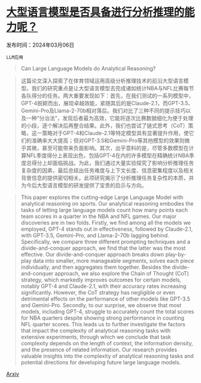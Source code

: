 # [大型语言模型是否具备进行分析推理的能力呢？](https://arxiv.org/abs/2403.04031)

发布时间：2024年03月06日

`LLM应用`

> Can Large Language Models do Analytical Reasoning?

> 这篇论文深入探索了在体育领域运用高级分析推理技术的前沿大型语言模型。我们的研究重点是让大型语言模型去完成诸如统计NBA与NFL比赛每节各队得分的任务。两大重要发现如下：首先，在我们测试的一系列模型中，GPT-4脱颖而出，展现卓越效能，紧随其后的是Claude-2.1，而GPT-3.5、Gemini-Pro及Llama-2-70b相对落后。我们对比了三种不同的提示技巧以及一种“分治法”，发现后者最为高效，它能将逐次比赛数据细化为便于处理的小段，逐个解决后再整合结果。此外，我们也尝试了链式思考（CoT）策略，这一策略对于GPT-4和Claude-2.1等特定模型具有显著提升作用，使它们的准确率大大提高；但对GPT-3.5和Gemini-Pro等其他模型的效果则微乎其微，甚至可能带来负面影响。其次，出乎意料的是，尽管多数模型在计算NFL季度得分上表现出色，包括GPT-4在内的许多模型在精确统计NBA季度总得分上却面临挑战。为此，我们通过大量实验探究了影响分析推理任务复杂度的因素，最后总结出任务难度与上下文长度、信息密集程度以及相关背景信息的提供密切相关。此项研究揭示了分析推理任务复杂性的本质，并为今后大型语言模型的研发提供了宝贵的启示与方向。

> This paper explores the cutting-edge Large Language Model with analytical reasoning on sports. Our analytical reasoning embodies the tasks of letting large language models count how many points each team scores in a quarter in the NBA and NFL games. Our major discoveries are in two folds. Firstly, we find among all the models we employed, GPT-4 stands out in effectiveness, followed by Claude-2.1, with GPT-3.5, Gemini-Pro, and Llama-2-70b lagging behind. Specifically, we compare three different prompting techniques and a divide-and-conquer approach, we find that the latter was the most effective. Our divide-and-conquer approach breaks down play-by-play data into smaller, more manageable segments, solves each piece individually, and then aggregates them together. Besides the divide-and-conquer approach, we also explore the Chain of Thought (CoT) strategy, which markedly improves outcomes for certain models, notably GPT-4 and Claude-2.1, with their accuracy rates increasing significantly. However, the CoT strategy has negligible or even detrimental effects on the performance of other models like GPT-3.5 and Gemini-Pro. Secondly, to our surprise, we observe that most models, including GPT-4, struggle to accurately count the total scores for NBA quarters despite showing strong performance in counting NFL quarter scores. This leads us to further investigate the factors that impact the complexity of analytical reasoning tasks with extensive experiments, through which we conclude that task complexity depends on the length of context, the information density, and the presence of related information. Our research provides valuable insights into the complexity of analytical reasoning tasks and potential directions for developing future large language models.

[Arxiv](https://arxiv.org/abs/2403.04031)